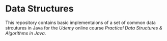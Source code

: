 # Data Structures

This repository contains basic implementaions of a set of common data strcutures in Java for the _Udemy_ online course _Practical Data Structures & Algorithms in Java_. 
